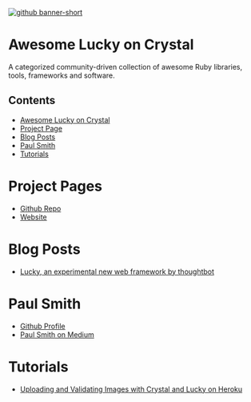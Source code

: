 [![github banner-short](https://user-images.githubusercontent.com/22394/26989908-dd99cc2c-4d22-11e7-9576-c6aeada2bd63.png)](http://luckyframework.org)

# Awesome Lucky on Crystal

A categorized community-driven collection of awesome Ruby libraries, tools, frameworks and software.

## Contents

- [Awesome Lucky on Crystal](#awesome-lucky-on-crystal)
- [Project Page](#project-page)
- [Blog Posts](#blog-posts)
- [Paul Smith](#paul-smith)
- [Tutorials](#tutorials)

# Project Pages

- [Github Repo](https://github.com/luckyframework/lucky)
- [Website](https://luckyframework.org/)

# Blog Posts

- [Lucky, an experimental new web framework by thoughtbot](https://robots.thoughtbot.com/lucky-an-experimental-new-web-framework-by-thoughtbot)

# Paul Smith

- [Github Profile](https://github.com/paulcsmith)
- [Paul Smith on Medium](https://hackernoon.com/ruby-on-rails-to-lucky-on-crystal-blazing-fast-fewer-bugs-and-even-more-fun-104010913fec)

# Tutorials

- [Uploading and Validating Images with Crystal and Lucky on Heroku](https://dev.to/mikeeus/uploading-and-validating-images-with-crystal-and-lucky-on-heroku-13p2)
